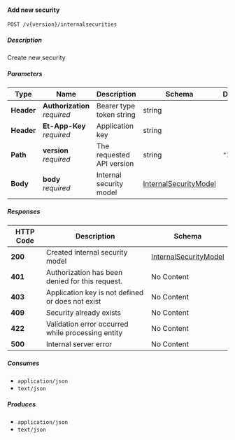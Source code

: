 
<a name="internalsecurities_addsecurity"></a>
#### Add new security
```
POST /v{version}/internalsecurities
```


##### Description
Create new security


##### Parameters

|Type|Name|Description|Schema|Default|
|---|---|---|---|---|
|**Header**|**Authorization**  <br>*required*|Bearer type token string|string||
|**Header**|**Et-App-Key**  <br>*required*|Application key|string||
|**Path**|**version**  <br>*required*|The requested API version|string|`"1"`|
|**Body**|**body**  <br>*required*|Internal security model|[InternalSecurityModel](#internalsecuritymodel)||


##### Responses

|HTTP Code|Description|Schema|
|---|---|---|
|**200**|Created internal security model|[InternalSecurityModel](#internalsecuritymodel)|
|**401**|Authorization has been denied for this request.|No Content|
|**403**|Application key is not defined or does not exist|No Content|
|**409**|Security already exists|No Content|
|**422**|Validation error occurred while processing entity|No Content|
|**500**|Internal server error|No Content|


##### Consumes

* `application/json`
* `text/json`


##### Produces

* `application/json`
* `text/json`



